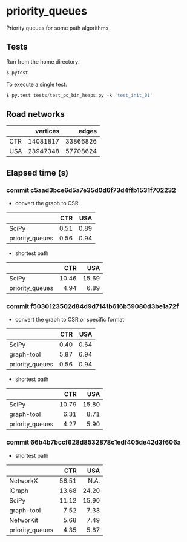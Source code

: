 # priority_queues
Priority queues for some path algorithms

## Tests

Run from the home directory:

```Python
$ pytest
```

To execute a single test:

```Python
$ py.test tests/test_pq_bin_heaps.py -k 'test_init_01'
```



## Road networks

|  | vertices | edges |
|---|---:|---:|
| CTR | 14081817 | 33866826 |
| USA | 23947348 | 57708624 |

## Elapsed time (s)

### commit c5aad3bce6d5a7e35d0d6f73d4ffb1531f702232

* convert the graph to CSR

|  | CTR | USA |
|---|---:|---:|
| SciPy | 0.51 | 0.89 |
| priority_queues |  0.56 | 0.94 |

* shortest path

|  | CTR | USA |
|---|---:|---:|
| SciPy | 10.46 | 15.69 |
| priority_queues |  4.94 | 6.89 |

### commit f5030123502d84d9d7141b616b59080d3be1a72f

* convert the graph to CSR or specific format

|  | CTR | USA |
|---|---:|---:|
| SciPy | 0.40 | 0.64 |
| graph-tool | 5.87 | 6.94 |
| priority_queues | 0.56 | 0.94 |

* shortest path

|  | CTR | USA |
|---|---:|---:|
| SciPy | 10.79 | 15.80 |
| graph-tool | 6.31| 8.71 |
| priority_queues | 4.27 | 5.90 |

### commit 66b4b7bccf628d8532878c1edf405de42d3f606a

* shortest path

|  | CTR | USA |
|---|---:|---:|
| NetworkX | 56.51 | N.A. |
| iGraph | 13.68 | 24.20 |
| SciPy | 11.12 | 15.90 |
| graph-tool | 7.52 | 7.33 |
| NetworKit | 5.68 | 7.49 |
| priority_queues | 4.35 | 5.87 |
